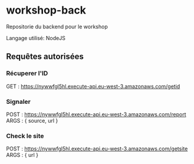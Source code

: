 # workshop-back

Repositorie du backend pour le workshop

Langage utilisé: NodeJS

## Requêtes autorisées

### Récuperer l'ID
GET : https://nywwfgl5hl.execute-api.eu-west-3.amazonaws.com/getid

### Signaler

POST : https://nywwfgl5hl.execute-api.eu-west-3.amazonaws.com/report
ARGS : { source, url }

### Check le site
POST : https://nywwfgl5hl.execute-api.eu-west-3.amazonaws.com/getsite
ARGS : { url }
